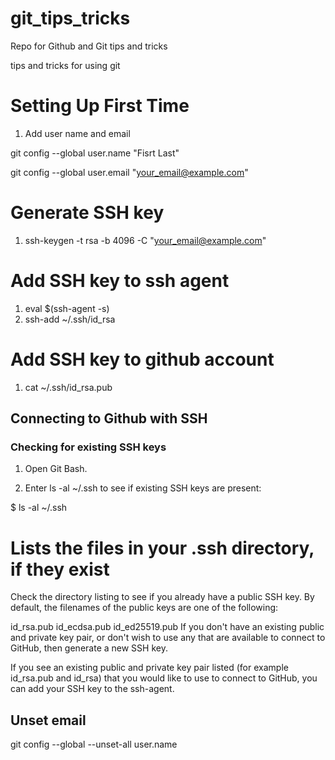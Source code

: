 # git_tips_tricks

Repo for Github and Git tips and tricks

tips and tricks for using git


# Setting Up First Time

1. Add user name and email

git config --global user.name "Fisrt Last"

git config --global user.email "your_email@example.com"


# Generate SSH key

1. ssh-keygen -t rsa -b 4096 -C "your_email@example.com"


# Add SSH key to ssh agent

1. eval $(ssh-agent -s)
2. ssh-add ~/.ssh/id_rsa

# Add SSH key to github account

1. cat ~/.ssh/id_rsa.pub







## Connecting to Github with SSH

### Checking for existing SSH keys
1. Open Git Bash.

2. Enter ls -al ~/.ssh to see if existing SSH keys are present:

$ ls -al ~/.ssh

# Lists the files in your .ssh directory, if they exist
Check the directory listing to see if you already have a public SSH key. By default, the filenames of the public keys are one of the following:

id_rsa.pub
id_ecdsa.pub
id_ed25519.pub
If you don't have an existing public and private key pair, or don't wish to use any that are available to connect to GitHub, then generate a new SSH key.

If you see an existing public and private key pair listed (for example id_rsa.pub and id_rsa) that you would like to use to connect to GitHub, you can add your SSH key to the ssh-agent.

## Unset email

git config --global --unset-all user.name

